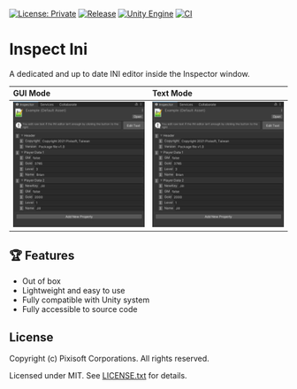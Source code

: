 [![License: Private](https://img.shields.io/badge/License-Private-green.svg)](https://github.com/Pixisoft/Inspect_Ini/blob/master/LICENSE.txt)
[![Release](https://img.shields.io/github/release/Pixisoft/Inspect_Ini.svg?logo=github)](https://github.com/Pixisoft/Inspect_Ini/releases/latest)
[![Unity Engine](https://img.shields.io/badge/unity-2021.1.1f1-black.svg?style=flat&logo=unity&cacheSeconds=2592000)](https://unity3d.com/get-unity/download/archive)
[![CI](https://github.com/Pixisoft/Inspect_Ini/actions/workflows/build.yml/badge.svg)](https://github.com/Pixisoft/Inspect_Ini/actions/workflows/build.yml)

# Inspect Ini

A dedicated and up to date INI editor inside the Inspector window.

| GUI Mode                       | Text Mode                      |
|:-------------------------------|:-------------------------------|
| <img src="./etc/demo_1.png" /> | <img src="./etc/demo_1.png" /> |

## :trophy: Features

* Out of box
* Lightweight and easy to use
* Fully compatible with Unity system
* Fully accessible to source code

## License

Copyright (c) Pixisoft Corporations. All rights reserved.

Licensed under MIT. See [LICENSE.txt](https://github.com/Pixisoft/Inspect_Ini/blob/master/LICENSE.txt) for details.
